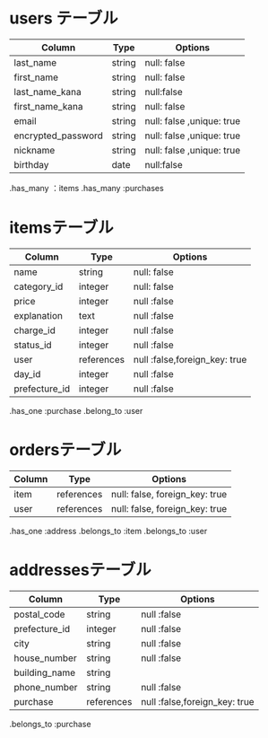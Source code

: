 # users テーブル
| Column             | Type   | Options     |
| ------------------ | ------ | ----------- |
| last_name          | string | null: false |
| first_name         | string | null: false |
| last_name_kana  | string  | null:false  |
|first_name_kana  | string |null: false   |
| email              | string | null: false ,unique: true|
| encrypted_password | string | null: false ,unique: true|
| nickname           | string | null: false ,unique: true |
| birthday           | date | null:false  |

.has_many ：items
.has_many :purchases


# itemsテーブル
| Column | Type   | Options     |
| ------ | ------ | ----------- |
| name   | string | null: false |
| category_id| integer |null: false |
| price   | integer | null :false |
| explanation     | text | null :false |
| charge_id  | integer | null  :false|
| status_id   | integer | null :false |
| user      | references   | null :false,foreign_key: true|
| day_id      | integer  | null :false |
| prefecture_id| integer | null :false|

.has_one :purchase
.belong_to :user

# ordersテーブル
| Column | Type       | Options                        |
| ------ | ---------- | ------------------------------ |
| item   | references | null: false, foreign_key: true |
| user | references | null: false, foreign_key: true |

.has_one :address
.belongs_to :item
.belongs_to :user


# addressesテーブル
| Column  | Type       | Options                        |
| ------- | ---------- | ------------------------------ |
| postal_code | string  | null  :false       |
| prefecture_id | integer | null :false |
| city       | string  | null :false  |
| house_number| string | null :false| 
| building_name | string |           |
| phone_number  |string |  null :false         |
| purchase  |references| null :false,foreign_key: true |

.belongs_to :purchase
